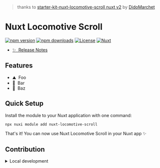 
> thanks to [starter-kit-nuxt-locomotive-scroll nuxt v2](https://github.com/DidoMarchet/starter-kit-nuxt-locomotive-scroll) by [DidoMarchet](https://github.com/DidoMarchet/)

# Nuxt Locomotive Scroll

[![npm version][npm-version-src]][npm-version-href]
[![npm downloads][npm-downloads-src]][npm-downloads-href]
[![License][license-src]][license-href]
[![Nuxt][nuxt-src]][nuxt-href]


- [✨ &nbsp;Release Notes](/CHANGELOG.md)
<!-- - [🏀 Online playground](https://stackblitz.com/github/your-org/nuxt-locomotive-scroll?file=playground%2Fapp.vue) -->
<!-- - [📖 &nbsp;Documentation](https://example.com) -->

## Features

<!-- Highlight some of the features your module provide here -->
- ⛰ &nbsp;Foo
- 🚠 &nbsp;Bar
- 🌲 &nbsp;Baz

## Quick Setup

Install the module to your Nuxt application with one command:

```bash
npx nuxi module add nuxt-locomotive-scroll
```

That's it! You can now use Nuxt Locomotive Scroll in your Nuxt app ✨


## Contribution

<details>
  <summary>Local development</summary>
  
  ```bash
  # Install dependencies
  npm install
  
  # Generate type stubs
  npm run dev:prepare
  
  # Develop with the playground
  npm run dev
  
  # Build the playground
  npm run dev:build
  
  # Run ESLint
  npm run lint
  
  # Run Vitest
  npm run test
  npm run test:watch
  
  # Release new version
  npm run release
  ```

</details>


<!-- Badges -->
[npm-version-src]: https://img.shields.io/npm/v/nuxt-locomotive-scroll/latest.svg?style=flat&colorA=020420&colorB=00DC82
[npm-version-href]: https://npmjs.com/package/nuxt-locomotive-scroll

[npm-downloads-src]: https://img.shields.io/npm/dm/nuxt-locomotive-scroll.svg?style=flat&colorA=020420&colorB=00DC82
[npm-downloads-href]: https://npmjs.com/package/nuxt-locomotive-scroll

[license-src]: https://img.shields.io/npm/l/nuxt-locomotive-scroll.svg?style=flat&colorA=020420&colorB=00DC82
[license-href]: https://npmjs.com/package/nuxt-locomotive-scroll

[nuxt-src]: https://img.shields.io/badge/Nuxt-020420?logo=nuxt.js
[nuxt-href]: https://nuxt.com
